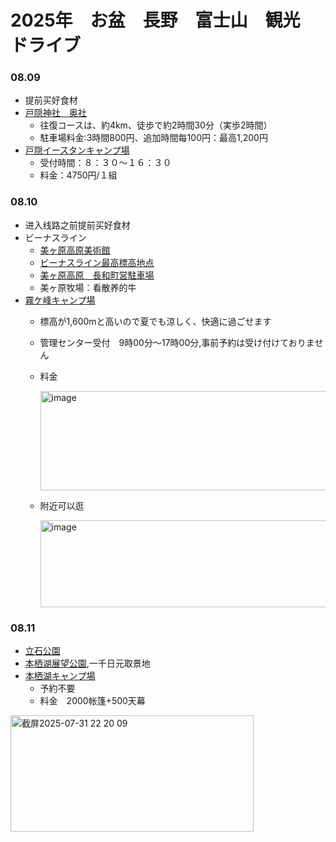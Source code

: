 # 2025年　お盆　長野　富士山　観光　ドライブ

### 08.09
- 提前买好食材
- [戸隠神社　奥社](https://maps.app.goo.gl/7SQ7RfzbXZGqtATw5?g_st=ipc)
  - 往復コースは、約4km、徒歩で約2時間30分（実歩2時間）
  - 駐車場料金:3時間800円、追加時間每100円：最高1,200円
- [戸隠イースタンキャンプ場](https://maps.app.goo.gl/pYuToGchyFnXiN418)
  - 受付時間：８：３０～１６：３０
  - 料金：4750円/１組

### 08.10
- 进入线路之前提前买好食材
- ビーナスライン
  - [美ヶ原高原美術館](https://maps.app.goo.gl/N2ywtfsGiLnKdYnn8)
  - [ビーナスライン最高標高地点](https://maps.app.goo.gl/9TrFWEfEPa9KM3UX6)
  - [美ヶ原高原　長和町営駐車場](https://maps.app.goo.gl/fBmqWkeJbisDpgac9)
  - 美ヶ原牧場：看散养的牛
- [霧ケ峰キャンプ場](https://maps.app.goo.gl/nCvfYeBVp6sXDQxf8)
  - 標高が1,600mと高いので夏でも涼しく、快適に過ごせます
  - 管理センター受付　9時00分～17時00分,事前予約は受け付けておりません
  - 料金
    
    <img width="464" height="159" alt="image" src="https://github.com/user-attachments/assets/980c0e86-2eb2-410f-9177-e60a7b5aa691" />

  - 附近可以逛
 
    <img width="863" height="139" alt="image" src="https://github.com/user-attachments/assets/a6503f38-bd14-4c40-9c83-6b6e101d3b58" />

### 08.11
- [立石公園](https://maps.app.goo.gl/H8UeP6cqh79cAYFC7)
- [本栖湖展望公園](https://maps.app.goo.gl/G1zdVuByqxU8GFXn9?g_st=ipc),一千日元取景地
- [本栖湖キャンプ場](https://maps.app.goo.gl/HP9XYs7tdApGkLLJA)
  - 予約不要
  - 料金　2000帐篷+500天幕
<img width="389" height="186" alt="截屏2025-07-31 22 20 09" src="https://github.com/user-attachments/assets/a224fcc7-bd13-4bdb-9673-882aecf057f2" />
